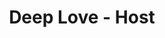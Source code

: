 --- 
title: "Deep Love - Host"
publishdate: "2019-2-24T16:48:46+02:00"
src: "https://365manga.net/manga/deep-love-host"
image: "https://data.365manga.net/images/thumbnails/30444-deep-love-host.jpg"
description: " This is the continuation of Deep Love: Ayu no Monogatari. Now that Ayu's gone, Yoshiyuki has lost everything. After his heart surgery, he has nowhere to go...except underground. This is the story of his work as a host."
---